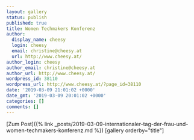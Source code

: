 ```yaml
---
layout: gallery
status: publish
published: true
title: Women Techmakers Konferenz
author:
  display_name: cheesy
  login: cheesy
  email: christine@cheesy.at
  url: http://www.cheesy.at/
author_login: cheesy
author_email: christine@cheesy.at
author_url: http://www.cheesy.at/
wordpress_id: 38110
wordpress_url: http://www.cheesy.at/?page_id=38110
date: '2019-03-09 21:01:02 +0000'
date_gmt: '2019-03-09 20:01:02 +0000'
categories: []
comments: []
---
```


[Zum Post]({% link _posts/2019-03-09-internationaler-tag-der-frau-und-women-techmakers-konferenz.md %})
[gallery orderby="title"]
